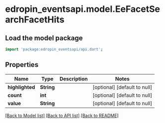 # edropin_eventsapi.model.EeFacetSearchFacetHits

## Load the model package
```dart
import 'package:edropin_eventsapi/api.dart';
```

## Properties
Name | Type | Description | Notes
------------ | ------------- | ------------- | -------------
**highlighted** | **String** |  | [optional] [default to null]
**count** | **int** |  | [optional] [default to null]
**value** | **String** |  | [optional] [default to null]

[[Back to Model list]](../README.md#documentation-for-models) [[Back to API list]](../README.md#documentation-for-api-endpoints) [[Back to README]](../README.md)


